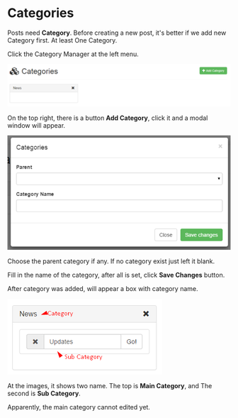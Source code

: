# Categories

Posts need **Category**. Before creating a new post, it's better if we add new Category first. At least One Category. 

Click the Category Manager at the left menu. 

![Category Manager](../img/categories-manager.png)

On the top right, there is a button **Add Category**, click it and a modal window will appear. 

![Category Form](../img/categories-form.png)

Choose the parent category if any. If no category exist just left it blank.

Fill in the name of the category, after all is set, click **Save Changes** button.

After category was added, will appear a box with category name. 

![Category List](../img/categories-list.png)

At the images, it shows two name. The top is **Main Category**, and The second is **Sub Category**. 

Apparently, the main category cannot edited yet. 
